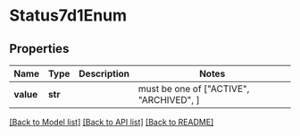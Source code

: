 # Status7d1Enum


## Properties
Name | Type | Description | Notes
------------ | ------------- | ------------- | -------------
**value** | **str** |  |  must be one of ["ACTIVE", "ARCHIVED", ]

[[Back to Model list]](../README.md#documentation-for-models) [[Back to API list]](../README.md#documentation-for-api-endpoints) [[Back to README]](../README.md)


